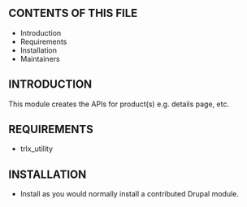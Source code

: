 CONTENTS OF THIS FILE
---------------------
 * Introduction
 * Requirements
 * Installation
 * Maintainers


INTRODUCTION
------------
This module creates the APIs for product(s) e.g. details page, etc.


REQUIREMENTS
------------
* trlx_utility


INSTALLATION
------------
 * Install as you would normally install a contributed Drupal module.
